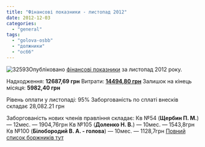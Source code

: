 ```yaml
---
title: "Фінансові показники - листопад 2012"
date: 2012-12-03
categories: 
  - "general"
tags: 
  - "golova-osbb"
  - "должники"
  - "осбб"
---
```


![](http://shevchenko4a.brovary.org/wp-content/uploads/2012/10/32593.jpg "32593")Опубліковано [фінансові показники](http://shevchenko4a.brovary.org/buhgalteriya-osbb/) за листопад 2012 року.

Надходження: **12687,69 грн** Витрати: **[14494,80 грн](http://shevchenko4a.brovary.org/buhgalteriya-osbb/rashody-osbb/)** Залишок на кінець місяця: **5982,40 грн**

Рівень оплати у листопаді: 95% Заборгованість по сплаті внесків складає 28,082.21 грн

Заборгованість нових членів правління складає: Кв №54 (**Щербин П. М.**) — 12мес. — 1904,76грн Кв №105 (**Доленко Н. В.**) — 10мес. — 1543,8грн Кв №100 (**Білобородий В. А. - голова**) — 10мес. — 1128,7грн [Повний список боржників тут](http://shevchenko4a.brovary.org/buhgalteriya-osbb/dolzhniki-osbb/)
